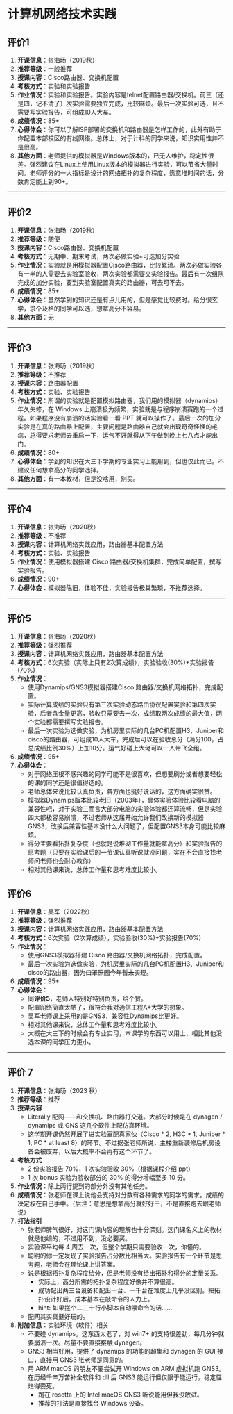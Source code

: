 # 计算机网络技术实践

## 评价1

1. **开课信息**：张海旸（2019秋）
2. **推荐等级**：一般推荐
3. **授课内容**：Cisco路由器、交换机配置
4. **考核方式**：实验和实验报告
5. **作业情况**：实验和实验报告。实验内容是telnet配置路由器/交换机。前三（还是四，记不清了）次实验需要独立完成，比较麻烦。最后一次实验可选，且不需要写实验报告，可组成10人大车。
6. **成绩情况**：85+
7. **心得体会**：你可以了解ISP部署的交换机和路由器是怎样工作的，此外有助于你配置本部校区的有线网络。总体上，对于计科的同学来说，知识实用性并不是很高。
8. **其他方面**：老师提供的模拟器是Windows版本的，已无人维护，稳定性很差。强烈建议在Linux上使用Linux版本的模拟器进行实验，可以节省大量时间。老师评分的一大指标是设计的网络拓扑的复杂程度，愿意堆时间的话，分数肯定能上到90+。

---

## 评价2

1. **开课信息**：张海旸（2019秋）
2. **推荐等级**：随便
3. **授课内容**：Cisco路由器、交换机配置
4. **考核方式**：无期中、期末考试，两次必做实验+可选加分实验
5. **作业情况**：实验就是用模拟器配置Cisco路由器，比较繁琐。两次必做实验各有一半的人需要去实验室验收，两次实验都需要交实验报告。最后有一次组队完成的加分实验，要到实验室配置真实的路由器，可去可不去。
6. **成绩情况**：85+
7. **心得体会**：虽然学到的知识还是有点儿用的，但是感觉比较费时。给分很玄学，求个及格的同学可以选，想拿高分不容易。
8. **其他方面**：无

---

## 评价3

1. **开课信息**：张海旸（2019秋）
2. **推荐等级**：不推荐
3. **授课内容**：路由器配置
4. **考核方式**：实验、实验报告
5. **作业情况**：所谓的实验就是配置模拟路由器，我们用的模拟器（dynamips）年久失修，在 Windows 上崩溃极为频繁，实验就是与程序崩溃赛跑的一个过程。如果程序没有崩溃的话实验看一看 PPT 就可以操作了。最后一次的加分实验是在真的路由器上配置，主要问题是路由器自己就会出现奇奇怪怪的毛病，总得要求老师去重启一下，运气不好就得从下午做到晚上七八点才能出门。
6. **成绩情况**：80+
7. **心得体会**：学到的知识在大三下学期的专业实习上能用到，但也仅此而已。不建议任何想拿高分的同学选择。
8. **其他方面**：有一本教材，但是没啥用，别买。

---

## 评价4

1. **开课信息**：张海旸（2020秋）
2. **推荐等级**：不推荐
3. **授课内容**：计算机网络实践应用，路由器基本配置方法
4. **考核方式**：实验、实验报告
5. **作业情况**：使用模拟器搭建 Cisco 路由器/交换机集群，完成简单配置，撰写实验报告。
6. **成绩情况**：90+
7. **心得体会**：模拟器陈旧，体验不佳，实验报告极其繁琐，不推荐选择。

---

## 评价5

1. **开课信息**：张海旸（2020秋）
2. **推荐等级**：强烈推荐
3. **授课内容**：计算机网络实践应用，路由器基本配置方法
4. **考核方式**：6次实验（实际上只有2次算成绩），实验验收(30%)+实验报告(70%)
5. **作业情况**：
   - 使用Dynamips/GNS3模拟器搭建Cisco 路由器/交换机网络拓扑，完成配置。
   - 实际计算成绩的实验只有第三次实验动态路由协议配置实验和第四次实验，后者含金量更高，验收只需要去一次，成绩取两次成绩的最大值，两个实验都需要撰写实验报告。
   - 最后一次实验为选做实验，为机房里实际的几台PC机配置H3、Juniper和cisco的路由器，可组成10人大车，完成后可以在验收总分（满分100，占总成绩比例30%）上加10分。运气好碰上大佬可以一人带飞全组。
6. **成绩情况**：95+
7. **心得体会**：
   - 对于网络压根不感兴趣的同学可能不是很喜欢，但想要刷分或者想要轻松的课的同学还是很值得选的。
   - 老师总体来说比较认真负责，各方面也挺好说话的，这方面确实很赞。
   - 模拟器Dynamips版本比较老旧（2003年），具体实验体验比较看电脑的兼容性吧，对于实验三而言大部分电脑的实验体验都还算流畅，但是实验四大都极容易崩溃，不过老师从这届开始允许我们改换新的模拟器GNS3，改换后兼容性基本没什么大问题了，但配置GNS3本身可能比较麻烦。
   - 得分主要看拓扑复杂度（也就是说堆砌工作量就能拿高分）和实验报告的思考题（只要在实验课后的一节课认真听课就没问题，实在不会直接找老师问老师也会耐心教你）
   - 相对其他课来说，总体工作量和思考难度比较小。

## 评价6

1. **开课信息**：吴军（2022秋）
2. **推荐等级**：强烈推荐
3. **授课内容**：计算机网络实践应用，路由器基本配置方法
4. **考核方式**：6次实验（2次算成绩），实验验收(30%)+实验报告(70%)
5. **作业情况**：
   - 使用GNS3模拟器搭建 Cisco 路由器/交换机网络拓扑，完成配置。
   - 最后一次实验为选做实验，为机房里实际的几台PC机配置H3、Juniper和cisco的路由器，~~因为口罩原因今年暂未实现~~。
6. **成绩情况**：95+
7. **心得体会**：
   - 同**评价5**，老师人特别好特别负责，给个赞。
   - 配置网络简直太酷了，很符合我对通信工程A+大学的想象。
   - 吴军老师课上采用的是GNS3，兼容性Dynamips比更好。
   - 相对其他课来说，总体工作量和思考难度比较小。
   - 大概在大三下的时候会有专业实习，本课学的东西可以用上，相比其他没选本课的同学压力更小。

---

## 评价 7

1. **开课信息**：张海旸（2023 秋）
2. **推荐等级**：推荐
3. **授课内容**
   - Literally 配网——和交换机、路由器打交道。大部分时候是在 dynagen / dynamips 或 GNS 这几个软件上配仿真环境。
   - 这学期开课仍然开展了进实验室配真家伙（Cisco * 2, H3C * 1, Juniper * 1, PC * at least 8）的环节。不过据张老师所说，主楼重新装修后机房设备会被废弃，以后大概率不会再有这个环节了。
4. **考核方式**
   - 2 份实验报告 70%，1 次实验验收 30%（根据课程介绍 ppt）
   - 1 次 bonus 实验为验收部分的 30% 的得分增幅至多 10 分。
5. **作业情况**：除上两行提到的部分外没有其他任务。
6. **成绩情况**：张老师在课上说他会支持对分数有各种需求的同学的需求。成绩的决定权在自己手中。（后注：意思是想拿高分就好好干，不是直接跑去跟老师说）
7. **打法指引**
   - 张老师脾气很好，对这门课内容的理解也十分深刻。这门课名义上的教材就是他编的，不过用不到，没必要买。
   - 实验课平均每 4 周去一次，但整个学期只需要验收一次，你懂的。
   - 聪明的你一定发现了实验报告占分数比相当大。实验报告有一个环节是思考题，老师会在理论课上讲答案。
   - 说是根据拓扑复杂程度给分，但是老师没有给出拓扑和得分的定量关系。
     - 实际上，高分所需的拓扑复杂程度好像并不算很高。
     - 成功配出两三台设备和配出十台、一千台在难度上几乎没区别。把拓扑设计好后，成本基本在敲命令的人力上。
     - hint: 如果搓个二三十行小脚本自动喂命令的话……
   - 配网其实真挺好玩的。
8. **附加信息**：实验环境（软件）相关
   - 不要碰 dynamips。这东西太老了，对 win7+ 的支持很差劲，每几分钟就要崩溃一次。尽量不要直接接触 dynagen。
   - GNS3 相当好用，提供了 dynamips 的功能的超集和 dynagen 的 GUI 接口，直接用 GNS3 张老师是同意的。
   - 用 ARM macOS 的朋友不要尝试开 Windows on ARM 虚拟机跑 GNS3。在历经千辛万苦补全软件和 dll 后 GNS3 能运行但仅限于能运行，稳定性烂得要死。
     - 跑在 rosetta 上的 Intel macOS GNS3 听说能用但我没敢试。
     - 推荐的打法是直接找台 Windows 设备。
